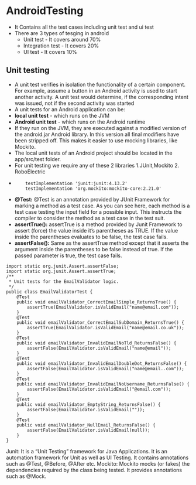 # AndroidTesting
- It Contains all the test cases including unit test and ui test
- There are 3 types of tesging in android
    - Unit test - It covers around 70%
    - Integration test - It covers 20%
    - UI test - It covers 10%

## Unit testing
- A unit test verifies in isolation the functionality of a certain component. For example, assume a button in an Android activity is used to start another activity. A unit test would determine, if the corresponding intent was issued, not if the second activity was started
- A unit tests for an Android application can be:
- **local unit test** - which runs on the JVM
- **Android unit test** - which runs on the Android runtime
- If they run on the JVM, they are executed against a modified version of the android.jar Android library. In this version all final modifiers have been stripped off. This makes it easier to use mocking libraries, like Mockito.
- The local unit tests of an Android project should be located in the app/src/test folder.
- For unit testing we require any of these 2 libraries 1.JUnit,Mockito 2. RoboElectric
-   ```
        testImplementation 'junit:junit:4.13.2'
        testImplementation 'org.mockito:mockito-core:2.21.0'
    ```
- **@Test:** @Test is an annotation provided by JUnit Framework for marking a method as a test case. As you can see here, each method is a test case testing the input field for a possible input. This instructs the compiler to consider the method as a test case in the test suit.
- **assertTrue():** assertTrue is a method provided by Junit Framework to assert (force) the value inside it’s parentheses as TRUE. If the value inside the parentheses evaluates to be false, the test case fails.
- **assertFalse():** Same as the assertTrue method except that it asserts the argument inside the parentheses to be false instead of true. If the passed parameter is true, the test case fails.
```
import static org.junit.Assert.assertFalse;
import static org.junit.Assert.assertTrue;
/**
 * Unit tests for the EmailValidator logic.
 */
public class EmailValidatorTest {
    @Test
    public void emailValidator_CorrectEmailSimple_ReturnsTrue() {
        assertTrue(EmailValidator.isValidEmail("name@email.com"));
    }
    @Test
    public void emailValidator_CorrectEmailSubDomain_ReturnsTrue() {
        assertTrue(EmailValidator.isValidEmail("name@email.co.uk"));
    }
    @Test
    public void emailValidator_InvalidEmailNoTld_ReturnsFalse() {
        assertFalse(EmailValidator.isValidEmail("name@email"));
    }
    @Test
    public void emailValidator_InvalidEmailDoubleDot_ReturnsFalse() {
        assertFalse(EmailValidator.isValidEmail("name@email..com"));
    }
    @Test
    public void emailValidator_InvalidEmailNoUsername_ReturnsFalse() {
        assertFalse(EmailValidator.isValidEmail("@email.com"));
    }
    @Test
    public void emailValidator_EmptyString_ReturnsFalse() {
        assertFalse(EmailValidator.isValidEmail(""));
    }
    @Test
    public void emailValidator_NullEmail_ReturnsFalse() {
        assertFalse(EmailValidator.isValidEmail(null));
    }
}
```
Junit: It is a “Unit Testing” framework for Java Applications. It is an automation framework for Unit as well as UI Testing. It contains annotations such as @Test, @Before, @After etc.
Mockito: Mockito mocks (or fakes) the dependencies required by the class being tested. It provides annotations such as @Mock.